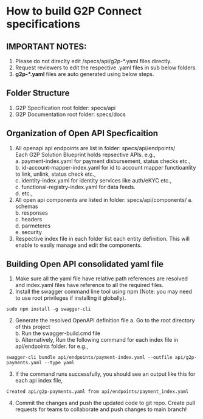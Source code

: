 # How to build G2P Connect specifications

## IMPORTANT NOTES: 
1. Please do not direclty edit /specs/api/g2p-*.yaml files directly. 
2. Request reviewers to edit the respective .yaml files in sub below folders.
3. <b>g2p-*.yaml</b> files are auto generated using below steps.

## Folder Structure
1. G2P Specification root folder: specs/api
2. G2P Documentation root folder: specs/docs

## Organization of Open API Specficaition 
1. All openapi api endpoints are list in folder: specs/api/endpoints/ <br>
    Each G2P Solution Blueprint holds repsective APIs. e.g., <br>
    a. payment-index.yaml for payment disbursement, status checks etc., <br>
    b. id-account-mapper-index.yaml for id to account mapper functioanlity to link, unlink, status check etc., <br>
    c. identity-index.yaml for identity services like auth/eKYC etc., <br>
    c. functional-registry-index.yaml for data feeds. <br>
    d. etc.,
2. All open api components are listed in folder: specs/api/components/
    a. schemas <br>
    b. responses <br>
    c. headers <br>
    d. parmeteres <br>
    e. security <br>
3. Respective index file in each folder list each entity definition. This will enable to easily manage and edit the components. 

## Building Open API consolidated yaml file
1. Make sure all the yaml file have relative path references are resolved and index.yaml files have reference to all the required files.
1. Install the swagger command line tool using npm (Note: you may need to use root privileges if installing it globally).

```
sudo npm install -g swagger-cli
```
2. Generate the resolved OpenAPI definition file
    a. Go to the root directory of this project <br>
    b. Run the swagger-build.cmd file <br>
    b. Alternatively, Run the following command for each index file in api/endpoints folder. for e.g., <br>

```
swagger-cli bundle api/endpoints/payment-index.yaml --outfile api/g2p-payments.yaml --type yaml
```
3. If the command runs successfully, you should see an output like this for each api index file,

```
Created api/g2p-payments.yaml from api/endpoints/payment_index.yaml
```

4. Commit the changes and push the updated code to git repo. Create pull requests for teams to collaborate and push changes to main branch!